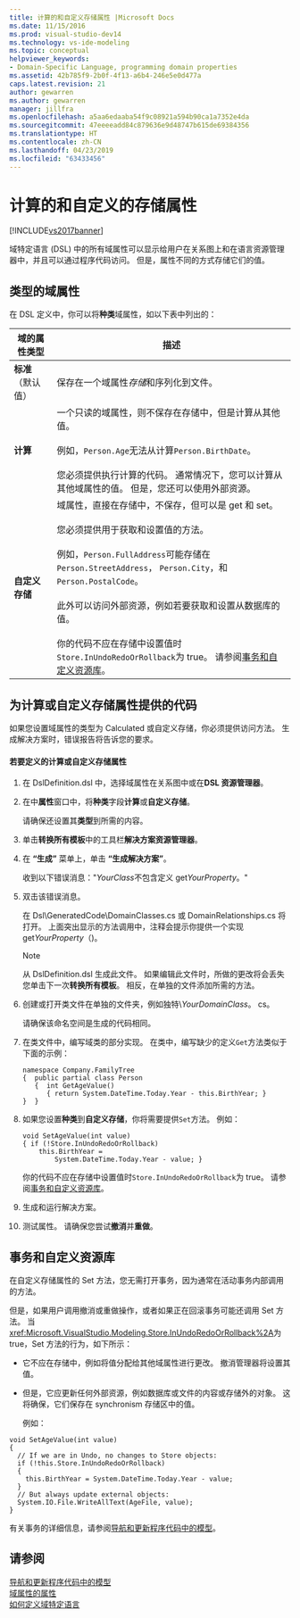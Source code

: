 ```yaml
---
title: 计算的和自定义存储属性 |Microsoft Docs
ms.date: 11/15/2016
ms.prod: visual-studio-dev14
ms.technology: vs-ide-modeling
ms.topic: conceptual
helpviewer_keywords:
- Domain-Specific Language, programming domain properties
ms.assetid: 42b785f9-2b0f-4f13-a6b4-246e5e0d477a
caps.latest.revision: 21
author: gewarren
ms.author: gewarren
manager: jillfra
ms.openlocfilehash: a5aa6edaaba54f9c08921a594b90ca1a7352e4da
ms.sourcegitcommit: 47eeeeadd84c879636e9d48747b615de69384356
ms.translationtype: HT
ms.contentlocale: zh-CN
ms.lasthandoff: 04/23/2019
ms.locfileid: "63433456"
---
```

# <a name="calculated-and-custom-storage-properties"></a>计算的和自定义的存储属性
[!INCLUDE[vs2017banner](../includes/vs2017banner.md)]

域特定语言 (DSL) 中的所有域属性可以显示给用户在关系图上和在语言资源管理器中，并且可以通过程序代码访问。 但是，属性不同的方式存储它们的值。  
  
## <a name="kinds-of-domain-properties"></a>类型的域属性  
 在 DSL 定义中，你可以将**种类**域属性，如以下表中列出的：  
  
|域的属性类型|描述|  
|--------------------------|-----------------|  
|**标准**（默认值）|保存在一个域属性*存储*和序列化到文件。|  
|**计算**|一个只读的域属性，则不保存在存储中，但是计算从其他值。<br /><br /> 例如，`Person.Age`无法从计算`Person.BirthDate`。<br /><br /> 您必须提供执行计算的代码。 通常情况下，您可以计算从其他域属性的值。 但是，您还可以使用外部资源。|  
|**自定义存储**|域属性，直接在存储中，不保存，但可以是 get 和 set。<br /><br /> 您必须提供用于获取和设置值的方法。<br /><br /> 例如，`Person.FullAddress`可能存储在`Person.StreetAddress`， `Person.City`，和`Person.PostalCode`。<br /><br /> 此外可以访问外部资源，例如若要获取和设置从数据库的值。<br /><br /> 你的代码不应在存储中设置值时`Store.InUndoRedoOrRollback`为 true。 请参阅[事务和自定义资源库](#setters)。|  
  
## <a name="providing-the-code-for-a-calculated-or-custom-storage-property"></a>为计算或自定义存储属性提供的代码  
 如果您设置域属性的类型为 Calculated 或自定义存储，你必须提供访问方法。 生成解决方案时，错误报告将告诉您的要求。  
  
#### <a name="to-define-a-calculated-or-custom-storage-property"></a>若要定义的计算或自定义存储属性  
  
1. 在 DslDefinition.dsl 中，选择域属性在关系图中或在**DSL 资源管理器**。  
  
2. 在中**属性**窗口中，将**种类**字段**计算**或**自定义存储**。  
  
     请确保还设置其**类型**到所需的内容。  
  
3. 单击**转换所有模板**中的工具栏**解决方案资源管理器**。  
  
4. 在 **“生成”** 菜单上，单击 **“生成解决方案”**。  
  
     收到以下错误消息："*YourClass*不包含定义 get*YourProperty*。"  
  
5. 双击该错误消息。  
  
     在 Dsl\GeneratedCode\DomainClasses.cs 或 DomainRelationships.cs 将打开。 上面突出显示的方法调用中，注释会提示你提供一个实现 get*YourProperty*（)。  
  
    > [!NOTE]
    > 从 DslDefinition.dsl 生成此文件。 如果编辑此文件时，所做的更改将会丢失您单击下一次**转换所有模板**。 相反，在单独的文件添加所需的方法。  
  
6. 创建或打开类文件在单独的文件夹，例如独特\\*YourDomainClass*。 cs。  
  
     请确保该命名空间是生成的代码相同。  
  
7. 在类文件中，编写域类的部分实现。 在类中，编写缺少的定义`Get`方法类似于下面的示例：  
  
    ```  
    namespace Company.FamilyTree  
    {  public partial class Person  
       {  int GetAgeValue()  
          { return System.DateTime.Today.Year - this.BirthYear; }  
    }  }  
    ```  
  
8. 如果您设置**种类**到**自定义存储**，你将需要提供`Set`方法。 例如：  
  
    ```  
    void SetAgeValue(int value)  
    { if (!Store.InUndoRedoOrRollback)  
        this.BirthYear =   
            System.DateTime.Today.Year - value; }  
    ```  
  
     你的代码不应在存储中设置值时`Store.InUndoRedoOrRollback`为 true。 请参阅[事务和自定义资源库](#setters)。  
  
9. 生成和运行解决方案。  
  
10. 测试属性。 请确保您尝试**撤消**并**重做**。  
  
## <a name="setters"></a> 事务和自定义资源库  
 在自定义存储属性的 Set 方法，您无需打开事务，因为通常在活动事务内部调用的方法。  
  
 但是，如果用户调用撤消或重做操作，或者如果正在回滚事务可能还调用 Set 方法。 当<xref:Microsoft.VisualStudio.Modeling.Store.InUndoRedoOrRollback%2A>为 true，Set 方法的行为，如下所示：  
  
- 它不应在存储中，例如将值分配给其他域属性进行更改。 撤消管理器将设置其值。  
  
- 但是，它应更新任何外部资源，例如数据库或文件的内容或存储外的对象。 这将确保，它们保存在 synchronism 存储区中的值。  
  
  例如：  
  
```  
void SetAgeValue(int value)  
{   
  // If we are in Undo, no changes to Store objects:  
  if (!this.Store.InUndoRedoOrRollback)  
  {   
    this.BirthYear = System.DateTime.Today.Year - value;   
  }  
  // But always update external objects:  
  System.IO.File.WriteAllText(AgeFile, value);  
}  
```  
  
 有关事务的详细信息，请参阅[导航和更新程序代码中的模型](../modeling/navigating-and-updating-a-model-in-program-code.md)。  
  
## <a name="see-also"></a>请参阅  
 [导航和更新程序代码中的模型](../modeling/navigating-and-updating-a-model-in-program-code.md)   
 [域属性的属性](../modeling/properties-of-domain-properties.md)   
 [如何定义域特定语言](../modeling/how-to-define-a-domain-specific-language.md)
